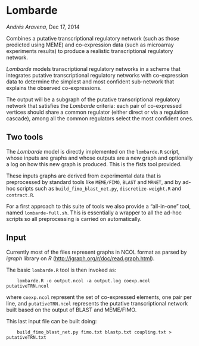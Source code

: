 # Lombarde
*Andrés Aravena*, Dec 17, 2014

Combines a putative transcriptional regulatory network (such as those predicted using MEME) and co-expression data (such as microarray experiments results) to produce a realistic transcriptional regulatory network.

*Lombarde* models transcriptional regulatory networks in a scheme that integrates putative transcriptional regulatory networks with co-expression data to determine the simplest and most confident sub-network that explains the observed co-expressions.
              
The output will be a subgraph of the putative transcriptional regulatory network that satisfies the *Lombarde* criteria: each pair of co-expressed vertices should share a common regulator (either direct or via a regulation cascade), among all the common regulators select the most confident ones.

## Two tools
The *Lombarde* model is directly implemented on the `lombarde.R` script, whose inputs are graphs and whose outputs are a new graph and optionally a log on how this new graph is produced. This is the fists tool provided.

These inputs graphs are derived from experimental data that is preprocessed by standard tools like `MEME/FIMO`, `BLAST` and `MRNET`, and by ad-hoc scripts such as `build_fimo_blast_net.py`, `discretize-weight.R` and `contract.R`.

For a first approach to this suite of tools we also provide a “all-in-one” tool, named `lombarde-full.sh`. This is essentially a wrapper to all the ad-hoc scripts so all preprocessing is carried on automatically.

## Input
Currently most of the files represent graphs in NCOL format as parsed by *igraph* library on *R* (<http://igraph.org/r/doc/read.graph.html>).

The basic `lombarde.R` tool is then invoked as:

		lombarde.R -o output.ncol -a output.log coexp.ncol putativeTRN.ncol

where `coexp.ncol` represent the set of co-expressed elements, one pair per line, and `putativeTRN.ncol` represents the putative transcriptional network built based on the output of BLAST and MEME/FIMO.

This last input file can be built doing:

		build_fimo_blast_net.py fimo.txt blastp.txt coupling.txt > putativeTRN.txt